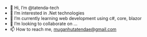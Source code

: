 - 👋 Hi, I’m @tatenda-tech
- 👀 I’m interested in .Net technologies
- 🌱 I’m currently learning web development using c#, core, blazor
- 💞️ I’m looking to collaborate on ...
- 📫 How to reach me, muganhutatendae@gmail.com

<!---
tatenda-tech/tatenda-tech is a ✨ special ✨ repository because its `README.md` (this file) appears on your GitHub profile.
You can click the Preview link to take a look at your changes.
--->
